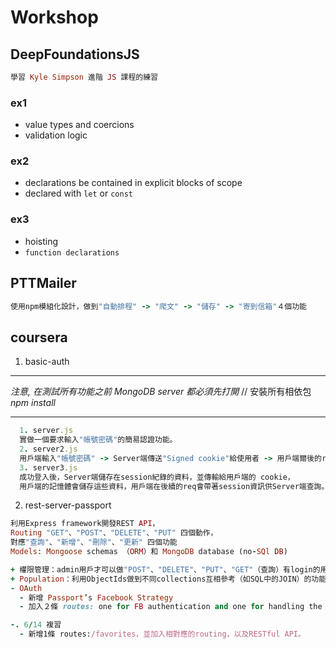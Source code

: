 # Workshop

## DeepFoundationsJS

```ruby
學習 Kyle Simpson 進階 JS 課程的練習 
```

### ex1
  - value types and coercions
  - validation logic

### ex2
  - declarations be contained in explicit blocks of scope
  - declared with `let` or `const`

### ex3
  - hoisting
  - `function declarations`

## PTTMailer

```ruby
使用npm模組化設計，做到"自動排程" -> "爬文" -> "儲存" -> "寄到信箱"４個功能
```
## coursera

1. basic-auth

***
*注意, 在測試所有功能之前 MongoDB server 都必須先打開*
// 安裝所有相依包
*npm install*

***

```ruby
  1. server.js
  實做一個要求輸入"帳號密碼"的簡易認證功能。
  2. server2.js
  用戶端輸入"帳號密碼" -> Server端傳送"Signed cookie"給使用者 -> 用戶端爾後的req.headers都會帶cookie
  3. server3.js
  成功登入後，Server端儲存在session紀錄的資料，並傳輸給用戶端的 cookie，
  用戶端的記憶體會儲存這些資料，用戶端在後續的req會帶著session資訊供Server端查詢。
```

2. rest-server-passport

```ruby
利用Express framework開發REST API，
Routing "GET"、"POST"、"DELETE"、"PUT" 四個動作，
對應"查詢"、"新增"、"刪除"、"更新" 四個功能
Models: Mongoose schemas （ORM）和 MongoDB database (no-SQl DB)

+ 權限管理：admin用戶才可以做"POST"、"DELETE"、"PUT"、"GET"（查詢）有login的用戶都能操作
+ Population：利用ObjectIds做到不同collections互相參考（如SQL中的JOIN）的功能。
- OAuth
  - 新增 Passport’s Facebook Strategy
  - 加入２條 routes: one for FB authentication and one for handling the FB callback.

-. 6/14 複習
  - 新增1條 routes:/favorites，並加入相對應的routing，以及RESTful API。
```


